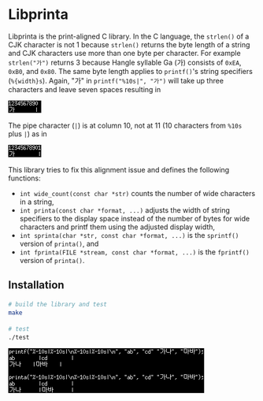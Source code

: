 # Libprinta

Libprinta is the print-aligned C library. In the C language, the `strlen()` of a CJK character is not 1 because `strlen()` returns the byte length of a string and CJK characters use more than one byte per character. For example `strlen("가")` returns 3 because Hangle syllable Ga (가) consists of `0xEA`, `0xB0`, and `0x80`. The same byte length applies to `printf()`'s string specifiers (`%{width}s`). Again, "가" in `printf("%10s|", "가")` will take up three characters and leave seven spaces resulting in

![Ga misaligned](ga-misaligned.png "Ga misaligned")

The pipe character (`|`) is at column 10, not at 11 (10 characters from `%10s` plus `|`) as in

![Ga aligned](ga-aligned.png "Ga aligned")

This library tries to fix this alignment issue and defines the following functions:
* `int wide_count(const char *str)` counts the number of wide characters in a string,
* `int printa(const char *format, ...)` adjusts the width of string specifiers to the display space instead of the number of bytes for wide characters and printf them using the adjusted display width,
* `int sprinta(char *str, const char *format, ...)` is the `sprintf()` version of `printa()`, and
* `int fprinta(FILE *stream, const char *format, ...)` is the `fprintf()` version of `printa()`.

## Installation

```bash
# build the library and test
make

# test
./test
```

![Test](test.png "Test")
